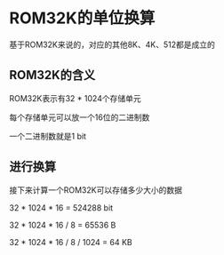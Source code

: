 # ROM32K的单位换算

基于ROM32K来说的，对应的其他8K、4K、512都是成立的

## ROM32K的含义

ROM32K表示有32 * 1024个存储单元

每个存储单元可以放一个16位的二进制数

一个二进制数就是1 bit

## 进行换算

接下来计算一个ROM32K可以存储多少大小的数据

32 * 1024 * 16 = 524288 bit

32 * 1024 * 16 / 8 = 65536 B

32 * 1024 * 16 / 8 / 1024 = 64 KB

